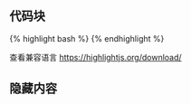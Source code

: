 


## 代码块

{% highlight bash %}
{% endhighlight %}

查看兼容语言
https://highlightjs.org/download/

## 隐藏内容
<div class="elementHide" >
</div>
